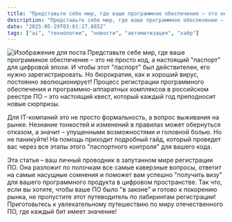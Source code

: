 ```yaml
---
title: "Представьте себе мир, где ваше программное обеспечение – это не просто код, а настоящий паспорт для цифровой эпохи."
description: "Представьте себе мир, где ваше программное обеспечение – это не просто код, а настоящий паспорт для цифровой эпохи."
date: "2025-05-29T03:01:27.885Z"
tags: ["ai", "технологии", "новости", "автоматизация", "хабр"]
---
```

![Изображение для поста](/images/4aec40e3-d49f-475b-81cb-eb02f5ced68a.jpg)
Представьте себе мир, где ваше программное обеспечение – это не просто код, а настоящий "паспорт" для цифровой эпохи.  И чтобы этот "паспорт" был действителен, его нужно зарегистрировать.  Но бюрократия, как и хороший вирус, постоянно эволюционирует!  Процесс регистрации программного обеспечения и программно-аппаратных комплексов в российском реестре ПО – это настоящий квест, который каждый год преподносит новые сюрпризы.

Для IT-компаний это не просто формальность, а вопрос выживания на рынке.  Незнание тонкостей и изменений в правилах может обернуться отказом, а значит – упущенными возможностями и головной болью.  Но не паникуйте!  На помощь приходит подробный гайд, который проведет вас через все этапы этого "паспортного контроля" для вашего кода.

Эта статья – ваш личный проводник в запутанном мире регистрации ПО.  Она разложит по полочкам все самые каверзные вопросы, ответит на самые насущные сомнения и поможет вам успешно "получить визу" для вашего программного продукта в цифровом пространстве.  Так что, если вы хотите, чтобы ваше ПО было "в законе" и готово к покорению рынка, не пропустите этот путеводитель по лабиринтам регистрации!  Приготовьтесь к увлекательному путешествию по миру отечественного ПО, где каждый бит имеет значение!
